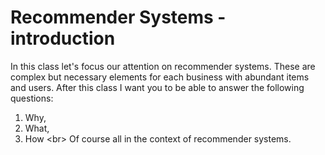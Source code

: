 # Recommender Systems - introduction
In this class let's focus our attention on recommender systems. These are complex but necessary elements for each business with abundant items and users. After this class I want you to be able to answer the following questions:
1. Why,
2. What, 
3. How <br\>
Of course all in the context of recommender systems.
